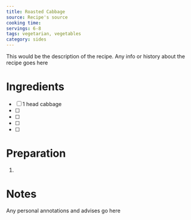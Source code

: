 ```yaml
---
title: Roasted Cabbage
source: Recipe's source
cooking time:
servings: 6-8
tags: vegetarian, vegetables
category: sides
---
```


This would be the description of the recipe. Any info or history about the recipe goes here

Ingredients
===========

* [ ] 1 head cabbage
* [ ] 
* [ ] 
* [ ] 
* [ ] 

Preparation
===========
1.

Notes
=====

Any personal annotations and advises go here
